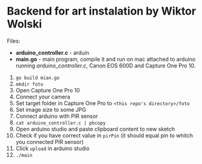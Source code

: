 # Backend for art instalation by Wiktor Wolski

Files:

- **arduino_controller.c** - arduin
- **main.go** - main program, compile it and run on mac attached to arduino running *arduino_controller.c*, Canon EOS 600D and Capture One Pro 10.

1. ```go build mian.go```
2. ```mkdir foto```
3. Open Capture One Pro 10
4. Connect your camera
5. Set target folder in Capture One Pro to ```<this repo's directory>/foto```
6. Set image size to some JPG
7. Connect arduino with PIR sensor
8. ```cat arduino_controller.c | pbcopy```
9. Open arduino studio and paste clipboard content to new sketch
10. Check if you have correct value in ```pirPin``` (it should equal pin to whitch you connected PIR sensor)
11. Click ```upload``` in arduino studio
12. ```./main```
